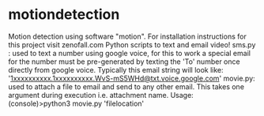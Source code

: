 # motiondetection
Motion detection using software "motion". For installation instructions for this project visit zenofall.com
Python scripts to text and email video!
sms.py : used to text a number using google voice, for this to work a special email for the number must be pre-generated by texting the 'To' number once directly from google voice. Typically this email string will look like: '1xxxxxxxxxx.1xxxxxxxxxx.WvS-mS5WHd@txt.voice.google.com'
movie.py: used to attach a file to email and send to any other email. This takes one argument during execution i.e. attachment name.
Usage: (console)>python3 movie.py 'filelocation'
